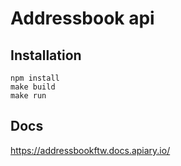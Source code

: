 # Addressbook api

## Installation

```
npm install
make build
make run
```

## Docs

https://addressbookftw.docs.apiary.io/
